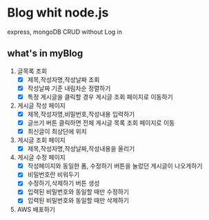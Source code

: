 # Blog whit node.js

express, mongoDB
CRUD
without Log in 

## what's in myBlog
1. 글목록 조회 
   - [x] 제목,작성자명,작성날짜 조회 
   - [x] 작성날짜 기준 내림차순 정렬하기  
   - [x] 특정 게시글을 클릭할 경우 게시글 조회 페이지로 이동하기
2. 게시글 작성 페이지
   - [x] 제목,작성자명,비밀번호,작성내용 입력하기 
   - [x] 글쓰기 버튼 클릭하면 전체 게시글 목록 조회 페이지로 이동
   - [x] 최신글이 최상단에 위치
3. 게시글 조회 페이지
   - [x] 제목,작성자명,작성날짜,작성내용을 올리기
4. 게시글 수정 페이지
   - [x] 작성페이지와 동일한 폼, 수정하기 버튼을 눌렀던 게시글이 나오게하기
   - [x] 비밀번호란 비워두기
   - [x] 수정하기,삭제하기 버튼 생성
   - [x] 입력된 비밀번호와 동일할 때만 수정하기
   - [x] 입력된 비밀번호와 동일할 때만 삭제하기
5. AWS 배포하기

